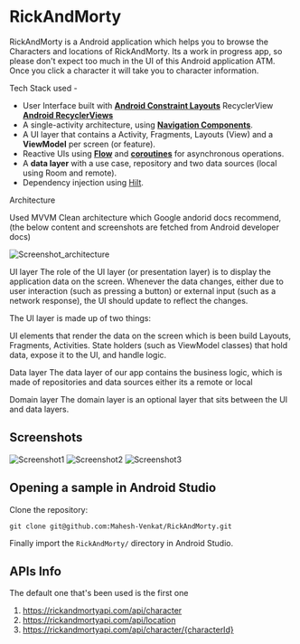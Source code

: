 # RickAndMorty

RickAndMorty is a Android application which helps you to browse the Characters and locations of RickAndMorty. Its a work in progress app, so please 
don't expect too much in the UI of this Android application ATM. Once you click a character it will take you to character information.

Tech Stack used -

* User Interface built with **[Android Constraint Layouts](https://developer.android.com/develop/ui/views/layout/constraint-layout)**
RecyclerView **[Android RecyclerViews](https://developer.android.com/develop/ui/views/layout/recyclerview)**
* A single-activity architecture,
  using **[Navigation Components](https://developer.android.com/guide/navigation/navigation-getting-started)**.
* A UI layer that contains a Activity, Fragments, Layouts (View) and a **ViewModel** per screen (or
  feature).
* Reactive UIs using **[Flow](https://developer.android.com/kotlin/flow)**
  and **[coroutines](https://kotlinlang.org/docs/coroutines-overview.html)** for asynchronous
  operations.
* A **data layer** with a use case, repository and two data sources (local using Room and remote).
* Dependency injection
  using [Hilt](https://developer.android.com/training/dependency-injection/hilt-android).

Architecture 

Used MVVM Clean architecture which Google andorid docs recommend, (the below content and screenshots are fetched from Android developer docs)

<img src="screenshots/Architecture.png" alt="Screenshot_architecture">

UI layer
The role of the UI layer (or presentation layer) is to display the application data on the screen. Whenever the data changes, either due to user interaction (such as pressing a button) or external input (such as a network response), the UI should update to reflect the changes.

The UI layer is made up of two things:

UI elements that render the data on the screen which is been build Layouts, Fragments, Activities.
State holders (such as ViewModel classes) that hold data, expose it to the UI, and handle logic.

Data layer
The data layer of our app contains the business logic, which is made of repositories and data sources either its a remote or local

Domain layer
The domain layer is an optional layer that sits between the UI and data layers.


## Screenshots

<img src="screenshots/Characters.png" alt="Screenshot1">
<img src="screenshots/Locations.png" alt="Screenshot2">
<img src="screenshots/CharacterDetails.png" alt="Screenshot3">

## Opening a sample in Android Studio

Clone the repository:
```
git clone git@github.com:Mahesh-Venkat/RickAndMorty.git
```

Finally import the `RickAndMorty/` directory in Android Studio.


## APIs Info

The default one that's been used is the first one

1. https://rickandmortyapi.com/api/character
2. https://rickandmortyapi.com/api/location
3. https://rickandmortyapi.com/api/character/{characterId}


